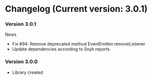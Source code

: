 # Changelog (Current version: 3.0.1)

### Version 3.0.1

News
- Fix #94: Remove deprecated method EventEmitter.removeListener
- Update dependencies according to Snyk reports


### Version 3.0.0
- Library created